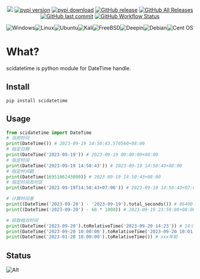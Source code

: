 

<p align="center">
    <a href="https://visitorbadge.io/status?path=https%3A%2F%2Fgithub.com%2Fserfend%2Fscidatetime%2F"><img src="https://api.visitorbadge.io/api/visitors?path=https%3A%2F%2Fgithub.com%2Fserfend%2Fscidatetime%2F&labelColor=%23697689&countColor=%23ff8a65&style=plastic&labelStyle=none" /></a> 
    <a href="https://pypi.python.org/pypi/scidatetime/"><img alt="pypi version" src="https://img.shields.io/pypi/v/scidatetime.svg" /></a> 
    <a href="https://pypistats.org/packages/scidatetime"><img alt="pypi download" src="https://img.shields.io/pypi/dm/scidatetime.svg" /></a>
    <a href="https://github.com/serfend/scidatetime/releases"><img alt="GitHub release" src="https://img.shields.io/github/release/serfend/scidatetime.svg?style=flat-square" /></a>
    <a href="https://github.com/serfend/scidatetime/releases"><img alt="GitHub All Releases" src="https://img.shields.io/github/downloads/serfend/scidatetime/total.svg?style=flat-square&color=%2364ff82" /></a>
    <a href="https://github.com/serfend/scidatetime/commits"><img alt="GitHub last commit" src="https://img.shields.io/github/last-commit/serfend/scidatetime.svg?style=flat-square" /></a>
    <a href="https://github.com/serfend/scidatetime/actions/workflows/pytest.yml"><img alt="GitHub Workflow Status" src="https://github.com/serfend/scidatetime/actions/workflows/pytest.yml/badge.svg" /></a>
</p>




![Windows](https://img.shields.io/badge/Windows-0078D6?style=for-the-badge&logo=windows&logoColor=white)![Linux](https://img.shields.io/badge/Linux-FCC624?style=for-the-badge&logo=linux&logoColor=black)![Ubuntu](https://img.shields.io/badge/Ubuntu-E95420?style=for-the-badge&logo=ubuntu&logoColor=white)![Kali](https://img.shields.io/badge/Kali-268BEE?style=for-the-badge&logo=kalilinux&logoColor=white)![FreeBSD](https://img.shields.io/badge/-FreeBSD-%23870000?style=for-the-badge&logo=freebsd&logoColor=white)![Deepin](https://img.shields.io/badge/Deepin-007CFF?style=for-the-badge&logo=deepin&logoColor=white)![Debian](https://img.shields.io/badge/Debian-D70A53?style=for-the-badge&logo=debian&logoColor=white)![Cent OS](https://img.shields.io/badge/cent%20os-002260?style=for-the-badge&logo=centos&logoColor=F0F0F0)

# What?

scidatetime is python module for DateTime handle.



## Install

```shell
pip install scidatetime
```



## Usage

```python
from scidatetime import DateTime
# 当前时间
print(DateTime()) # 2023-09-19 14:50:43.570560+08:00
# 指定日期
print(DateTime('2023-09-19')) # 2023-09-19 00:00:00+08:00
# 指定时间
print(DateTime('2023-09-19 14:50:43')) # 2023-09-19 14:50:43+08:00
# 指定时间戳
print(DateTime(1695106243000)) # 2023-09-19 14:50:43+08:00
# 指定时间及时区
print(DateTime('2023-09-19T14:50:43+07:00')) # 2023-09-19 14:50:43+07:00

# 计算时间差
print((DateTime('2023-09-20') - '2023-09-19').total_seconds()) # 86400.0
print((DateTime('2023-09-20') - 60 * 1000)) # 2023-09-19 23:59:00+08:00

# 获取相对时间
print(DateTime('2023-09-20').toRelativeTime('2023-09-20 14:23')) # 14小时前
print(DateTime('2023-09-20 10:00:00').toRelativeTime('2023-09-20 10:01:00')) # 1分钟后
print(DateTime('2023-01-20 10:00:00').toRelativeTime()) # xxx年前
```





## Status

![Alt](https://repobeats.axiom.co/api/embed/05f8549ceb608c78dfa4b74d83d61b0812bf7cd8.svg "Repobeats analytics image")
